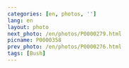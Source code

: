 ```yaml
---
categories: [en, photos, '']
lang: en
layout: photo
next_photo: /en/photos/P0000279.html
picname: P0000358
prev_photo: /en/photos/P0000276.html
tags: [Bush]
---
```

